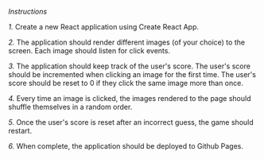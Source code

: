 *Instructions*

*1.* Create a new React application using Create React App.

*2.* The application should render different images (of your choice) to the screen. Each image should listen for click events.

*3.* The application should keep track of the user's score. The user's score should be incremented when clicking an image for the first time. The user's score should be reset to 0 if they click the same image more than once.

*4.* Every time an image is clicked, the images rendered to the page should shuffle themselves in a random order.

*5.* Once the user's score is reset after an incorrect guess, the game should restart.

*6.* When complete, the application should be deployed to Github Pages. 